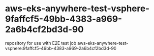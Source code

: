 # aws-eks-anywhere-test-vsphere-9faffcf5-49bb-4383-a969-2a6b4cf2bd3d-90
repository for use with E2E test job aws-eks-anywhere-test-vsphere:9faffcf5-49bb-4383-a969-2a6b4cf2bd3d-90
